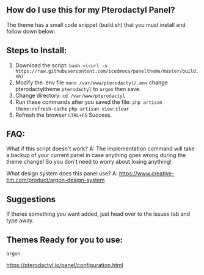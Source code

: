 
## How do I use this for my Pterodactyl Panel?
The theme has a small code snippet (build.sh) that you must install and follow down below:

## Steps to Install:
1. Download the script: `bash <(curl -s https://raw.githubusercontent.com/icedmoca/paneltheme/master/build.sh)`
2. Modify the .env file `nano /var/www/pterodactyl/.env` change pterodactyltheme `pterodactyl` to `argon` then save.
3. Change directory: `cd /var/www/pterodactyl` 
4. Run these commands after you saved the file: `php artisan theme:refresh-cache` `php artisan view:clear`
5. Refresh the browser `CTRL+F5` Success.
## FAQ:
What if this script doesn't work? 
A: The implementation command will take a backup of your current panel in case anything goes wrong during the theme change! So you don't need to worry about losing anything!

What design system does this panel use?
A: https://www.creative-tim.com/product/argon-design-system

## Suggestions
If theres something you want added, just head over to the issues tab and type away.

## Themes Ready for you to use:
`argon`

https://pterodactyl.io/panel/configuration.html
